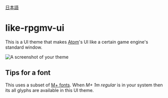 [日本語](./README.ja.md)

like-rpgmv-ui
=============

This is a UI theme that makes [Atom](https://atom.io/)'s UI like a certain game engine's standard window.

![A screenshot of your theme](https://cloud.githubusercontent.com/assets/378023/8842525/4215f26c-3136-11e5-9d94-d2c078a05d24.png)

## Tips for a font

This uses a subset of [M+ fonts](https://mplus-fonts.osdn.jp/).
When _M+ 1m regular_ is in your system then its all glyphs are available in this UI theme.
